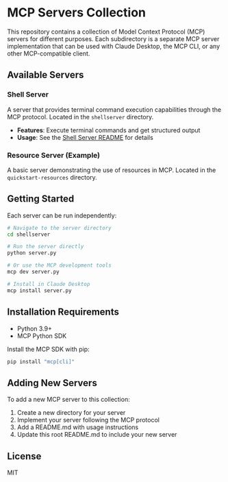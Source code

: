 # MCP Servers Collection

This repository contains a collection of Model Context Protocol (MCP) servers for different purposes. Each subdirectory is a separate MCP server implementation that can be used with Claude Desktop, the MCP CLI, or any other MCP-compatible client.

## Available Servers

### Shell Server

A server that provides terminal command execution capabilities through the MCP protocol. Located in the `shellserver` directory.

- **Features**: Execute terminal commands and get structured output
- **Usage**: See the [Shell Server README](./shellserver/README.md) for details

### Resource Server (Example)

A basic server demonstrating the use of resources in MCP. Located in the `quickstart-resources` directory.

## Getting Started

Each server can be run independently:

```bash
# Navigate to the server directory
cd shellserver

# Run the server directly
python server.py

# Or use the MCP development tools
mcp dev server.py

# Install in Claude Desktop
mcp install server.py
```

## Installation Requirements

- Python 3.9+
- MCP Python SDK

Install the MCP SDK with pip:

```bash
pip install "mcp[cli]"
```

## Adding New Servers

To add a new MCP server to this collection:

1. Create a new directory for your server
2. Implement your server following the MCP protocol
3. Add a README.md with usage instructions
4. Update this root README.md to include your new server

## License

MIT
